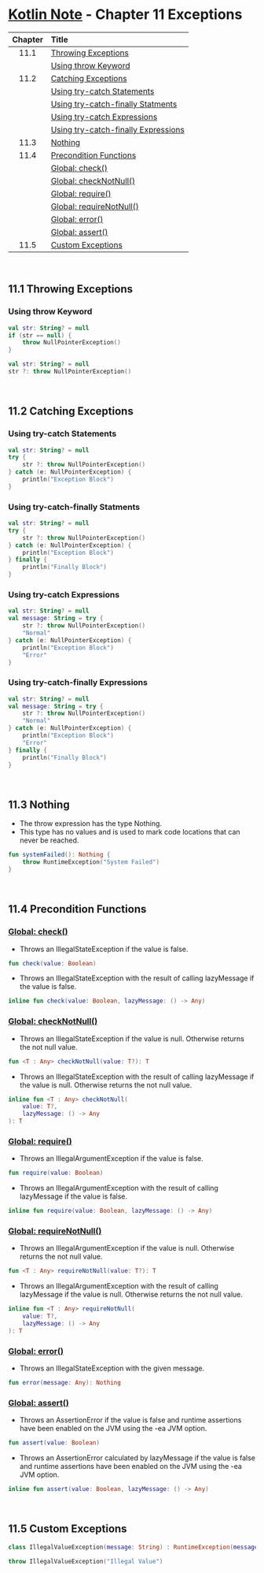 # [Kotlin Note](../../README.md) - Chapter 11 Exceptions
| Chapter | Title |
| :-: | :- |
| 11.1 | [Throwing Exceptions](#111-throwing-exceptions) |
|  | [Using throw Keyword](#using-throw-keyword) |
| 11.2 | [Catching Exceptions](#112-catching-exceptions) |
|  | [Using try-catch Statements](#using-try-catch-statements) |
|  | [Using try-catch-finally Statments](#using-try-catch-finally-statments) |
|  | [Using try-catch Expressions](#using-try-catch-expressions) |
|  | [Using try-catch-finally Expressions](#using-try-catch-finally-expressions) |
| 11.3 | [Nothing](#113-nothing) |
| 11.4 | [Precondition Functions](#114-precondition-functions) |
|  | [Global: check()](#global-check) |
|  | [Global: checkNotNull()](#global-checknotnull) |
|  | [Global: require()](#global-require) |
|  | [Global: requireNotNull()](#global-requirenotnull) |
|  | [Global: error()](#global-error) |
|  | [Global: assert()](#global-assert) |
| 11.5 | [Custom Exceptions](#115-custom-exceptions) |

<br />

## 11.1 Throwing Exceptions
### Using throw Keyword
```kotlin
val str: String? = null
if (str == null) {
    throw NullPointerException()
}
```
```kotlin
val str: String? = null
str ?: throw NullPointerException()
```

<br />

## 11.2 Catching Exceptions
### Using try-catch Statements
```kotlin
val str: String? = null
try {
    str ?: throw NullPointerException()
} catch (e: NullPointerException) {
    println("Exception Block")
}
```

### Using try-catch-finally Statments
```kotlin
val str: String? = null
try {
    str ?: throw NullPointerException()
} catch (e: NullPointerException) {
    println("Exception Block")
} finally {
    println("Finally Block")
}
```

### Using try-catch Expressions
```kotlin
val str: String? = null
val message: String = try {
    str ?: throw NullPointerException()
    "Normal"
} catch (e: NullPointerException) {
    println("Exception Block")
    "Error"
}
```

### Using try-catch-finally Expressions
```kotlin
val str: String? = null
val message: String = try {
    str ?: throw NullPointerException()
    "Normal"
} catch (e: NullPointerException) {
    println("Exception Block")
    "Error"
} finally {
    println("Finally Block")
}
```

<br />

## 11.3 Nothing
- The throw expression has the type Nothing.
- This type has no values and is used to mark code locations that can never be reached.
```kotlin
fun systemFailed(): Nothing {
    throw RuntimeException("System Failed")
}
```

<br />

## 11.4 Precondition Functions
### [Global: check()](https://kotlinlang.org/api/latest/jvm/stdlib/kotlin/check.html)
- Throws an IllegalStateException if the value is false.
```kotlin
fun check(value: Boolean)
```

- Throws an IllegalStateException with the result of calling lazyMessage if the value is false.
```kotlin
inline fun check(value: Boolean, lazyMessage: () -> Any)
```

### [Global: checkNotNull()](https://kotlinlang.org/api/latest/jvm/stdlib/kotlin/check-not-null.html)
- Throws an IllegalStateException if the value is null. Otherwise returns the not null value.
```kotlin
fun <T : Any> checkNotNull(value: T?): T
```

- Throws an IllegalStateException with the result of calling lazyMessage if the value is null. Otherwise returns the not null value.
```kotlin
inline fun <T : Any> checkNotNull(
    value: T?,
    lazyMessage: () -> Any
): T
```

### [Global: require()](https://kotlinlang.org/api/latest/jvm/stdlib/kotlin/require.html)
- Throws an IllegalArgumentException if the value is false.
```kotlin
fun require(value: Boolean)
```

- Throws an IllegalArgumentException with the result of calling lazyMessage if the value is false.
```kotlin
inline fun require(value: Boolean, lazyMessage: () -> Any)
```

### [Global: requireNotNull()](https://kotlinlang.org/api/latest/jvm/stdlib/kotlin/require-not-null.html)
- Throws an IllegalArgumentException if the value is null. Otherwise returns the not null value.
```kotlin
fun <T : Any> requireNotNull(value: T?): T
```

- Throws an IllegalArgumentException with the result of calling lazyMessage if the value is null. Otherwise returns the not null value.
```kotlin
inline fun <T : Any> requireNotNull(
    value: T?,
    lazyMessage: () -> Any
): T
```

### [Global: error()](https://kotlinlang.org/api/latest/jvm/stdlib/kotlin/error.html)
- Throws an IllegalStateException with the given message.
```kotlin
fun error(message: Any): Nothing
```

### [Global: assert()](https://kotlinlang.org/api/latest/jvm/stdlib/kotlin/assert.html)
- Throws an AssertionError if the value is false and runtime assertions have been enabled on the JVM using the -ea JVM option.
```kotlin
fun assert(value: Boolean)
```

- Throws an AssertionError calculated by lazyMessage if the value is false and runtime assertions have been enabled on the JVM using the -ea JVM option.
```kotlin
inline fun assert(value: Boolean, lazyMessage: () -> Any)
```

<br />

## 11.5 Custom Exceptions
```kotlin
class IllegalValueException(message: String) : RuntimeException(message) {}
```
```kotlin
throw IllegalValueException("Illegal Value")
```

<br />
